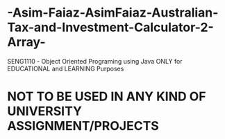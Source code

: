 # -Asim-Faiaz-AsimFaiaz-Australian-Tax-and-Investment-Calculator-2-Array-
SENG1110 - Object Oriented Programing using Java
ONLY for EDUCATIONAL and LEARNING Purposes
# NOT TO BE USED IN ANY KIND OF UNIVERSITY ASSIGNMENT/PROJECTS
